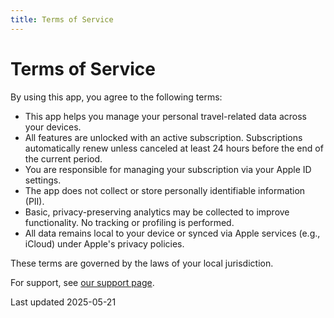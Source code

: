 ```yaml
---
title: Terms of Service
---
```

# Terms of Service

By using this app, you agree to the following terms:

- This app helps you manage your personal travel-related data across your devices.
- All features are unlocked with an active subscription. Subscriptions automatically renew unless canceled at least 24 hours before the end of the current period.
- You are responsible for managing your subscription via your Apple ID settings.
- The app does not collect or store personally identifiable information (PII).
- Basic, privacy-preserving analytics may be collected to improve functionality. No tracking or profiling is performed.
- All data remains local to your device or synced via Apple services (e.g., iCloud) under Apple's privacy policies.

These terms are governed by the laws of your local jurisdiction.

For support, see [our support page](/support).

<footer>Last updated 2025-05-21</footer>

